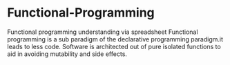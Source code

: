 # Functional-Programming
Functional programming  understanding via spreadsheet
Functional programming is a sub paradigm of the declarative programming paradigm.it leads to less code. 
Software is architected out of pure isolated functions to aid in avoiding mutability and side effects.
